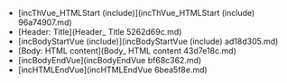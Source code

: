 * [incThVue_HTMLStart (include)](incThVue_HTMLStart (include) 96a74907.md)
* [Header:  Title](Header_  Title 5262d69c.md)
* [incBodyStartVue (include)](incBodyStartVue (include) ad18d305.md)
* [Body: HTML content](Body_ HTML content 43d7e18c.md)
* [incBodyEndVue](incBodyEndVue bf68c362.md)
* [incHTMLEndVue](incHTMLEndVue 6bea5f8e.md)